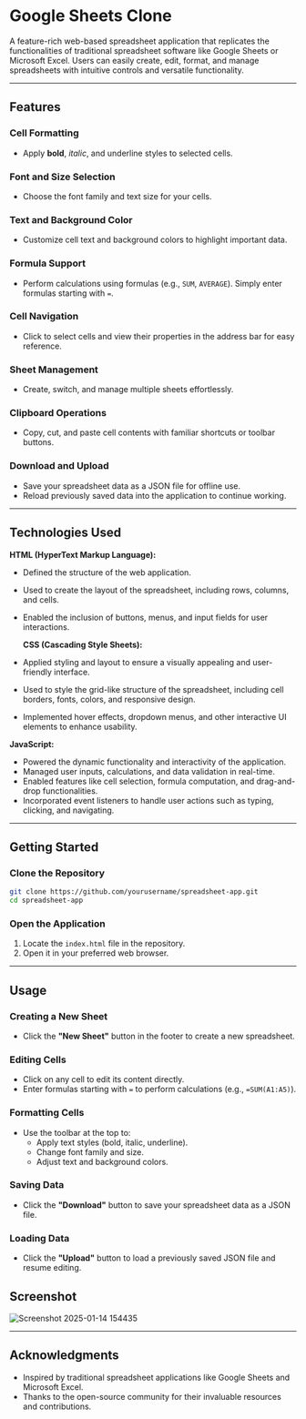 # Google Sheets Clone

A feature-rich web-based spreadsheet application that replicates the functionalities of traditional spreadsheet software like Google Sheets or Microsoft Excel. Users can easily create, edit, format, and manage spreadsheets with intuitive controls and versatile functionality.

---

## Features

### **Cell Formatting**
- Apply **bold**, *italic*, and underline styles to selected cells.

### **Font and Size Selection**
- Choose the font family and text size for your cells.

### **Text and Background Color**
- Customize cell text and background colors to highlight important data.

### **Formula Support**
- Perform calculations using formulas (e.g., `SUM`, `AVERAGE`). Simply enter formulas starting with `=`.

### **Cell Navigation**
- Click to select cells and view their properties in the address bar for easy reference.

### **Sheet Management**
- Create, switch, and manage multiple sheets effortlessly.

### **Clipboard Operations**
- Copy, cut, and paste cell contents with familiar shortcuts or toolbar buttons.

### **Download and Upload**
- Save your spreadsheet data as a JSON file for offline use.
- Reload previously saved data into the application to continue working.

---

## Technologies Used

**HTML (HyperText Markup Language):**

- Defined the structure of the web application.
- Used to create the layout of the spreadsheet, including rows, columns, and cells.
- Enabled the inclusion of buttons, menus, and input fields for user interactions.
  
  **CSS (Cascading Style Sheets):**

- Applied styling and layout to ensure a visually appealing and user-friendly interface.
- Used to style the grid-like structure of the spreadsheet, including cell borders, fonts, colors, and responsive design.
- Implemented hover effects, dropdown menus, and other interactive UI elements to enhance usability.
  
**JavaScript:**

- Powered the dynamic functionality and interactivity of the application.
- Managed user inputs, calculations, and data validation in real-time.
- Enabled features like cell selection, formula computation, and drag-and-drop functionalities.
- Incorporated event listeners to handle user actions such as typing, clicking, and navigating.

---

## Getting Started

### Clone the Repository
```bash
git clone https://github.com/yourusername/spreadsheet-app.git
cd spreadsheet-app
```

### Open the Application
1. Locate the `index.html` file in the repository.
2. Open it in your preferred web browser.

---

## Usage

### **Creating a New Sheet**
- Click the **"New Sheet"** button in the footer to create a new spreadsheet.

### **Editing Cells**
- Click on any cell to edit its content directly.
- Enter formulas starting with `=` to perform calculations (e.g., `=SUM(A1:A5)`).

### **Formatting Cells**
- Use the toolbar at the top to:
  - Apply text styles (bold, italic, underline).
  - Change font family and size.
  - Adjust text and background colors.

  

### **Saving Data**
- Click the **"Download"** button to save your spreadsheet data as a JSON file.

### **Loading Data**
- Click the **"Upload"** button to load a previously saved JSON file and resume editing.

## **Screenshot**
![Screenshot 2025-01-14 154435](https://github.com/user-attachments/assets/b1c6e7a1-a899-4439-b792-99daadd622d0)


---

## Acknowledgments

- Inspired by traditional spreadsheet applications like Google Sheets and Microsoft Excel.
- Thanks to the open-source community for their invaluable resources and contributions.
